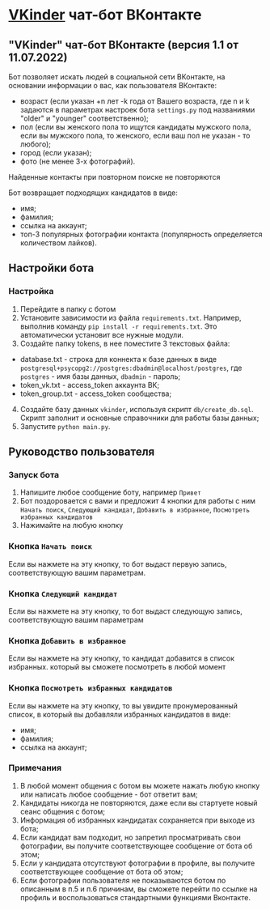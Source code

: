 # [VKinder](https://vk.com/public213985884 "Бот знакомств") чат-бот ВКонтакте
## "VKinder" чат-бот ВКонтакте (версия 1.1 от 11.07.2022)

Бот позволяет искать людей в социальной сети ВКонтакте, на основании информации о вас, как пользователя ВКонтакте:
- возраст (если указан +n лет -k года от Вашего возраста, где n и k задаются в параметрах настроек бота `settings.py` под названиями "older" и "younger" соответственно);
- пол (если вы женского пола то ищутся кандидаты мужского пола, если вы мужского пола, то женского, если ваш пол не указан - то любого);
- город (если указан);
- фото (не менее 3-х фотографий).

Найденные контакты при повторном поиске не повторяются

Бот возвращает подходящих кандидатов в виде:
- имя;
- фамилия;
- ссылка на аккаунт;
- топ-3 популярных фотографии контакта (популярность определяется количеством лайков).

## Настройки бота

### Настройка
1. Перейдите в папку с ботом
2. Установите зависимости из файла `requirements.txt`. Например, выполнив команду `pip install -r requirements.txt`. Это автоматически установит все нужные модули.
3. Создайте папку tokens, в нее поместите 3 текстовых файла:
- database.txt - строка для коннекта к базе данных в виде `postgresql+psycopg2://postgres:dbadmin@localhost/postgres`, 
                   где `postgres` - имя базы данных, `dbadmin` - пароль;
- token_vk.txt - access_token аккаунта ВК;
- token_group.txt - access_token сообщества;
4. Создайте базу данных `vkinder`, используя скрипт `db/create_db.sql`. Скрипт заполнит и основные справочники для работы базы данных;
5. Запустите `python main.py`.

## Руководство пользователя

### Запуск бота
1. Напишите любое сообщение боту, например `Привет`
2. Бот поздоровается с вами и предложит 4 кнопки для работы с ним `Начать поиск`, 
   `Cледующий кандидат`, `Добавить в избранное`, `Посмотреть избранных кандидатов`
3. Нажимайте на любую кнопку

### Кнопка `Начать поиск`
Если вы нажмете на эту кнопку, то бот выдаст первую запись, соответствующую вашим параметрам.

### Кнопка `Следующий кандидат`
Если вы нажмете на эту кнопку, то бот выдаст следующую запись, соответствующую вашим параметрам

### Кнопка `Добавить в избранное`
Если вы нажмете на эту кнопку, то кандидат добавится в список избранных. который вы сможете посмотреть в любой момент
 
### Кнопка `Посмотреть избранных кандидатов`
Если вы нажмете на эту кнопку, то вы увидите пронумерованный список, в который вы добавляли избранных кандидатов в виде:
- имя;
- фамилия;
- ссылка на аккаунт;


### Примечания
1. В любой момент общения с ботом вы можете нажать любую кнопку или написать любое сообщение - бот ответит вам; 
2. Кандидаты никогда не повторяются, даже если вы стартуете новый сеанс общения с ботом;
3. Информация об избранных кандидатах сохраняется при выходе из бота;
4. Если кандидат вам подходит, но запретил просматривать свои фотографии, вы получите соответствующее сообщение от бота об этом;
5. Если у кандидата отсутствуют фотографии в профиле, вы получите соответствующее сообщение от бота об этом;
6. Если фотографии пользователя не показываются ботом по описанным в п.5 и п.6 причинам, вы сможете перейти по ссылке на профиль и воспользоваться стандартными функциями Вконтакте.